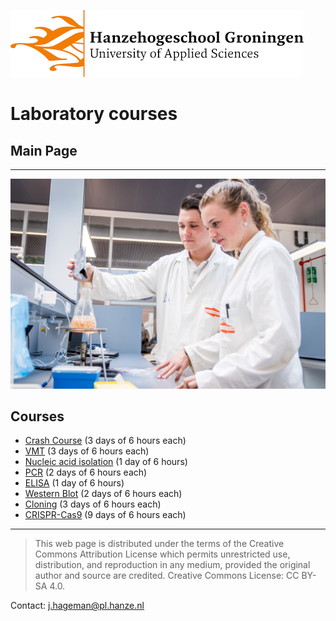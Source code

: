 ![Hanze](/hanze/hanze.png)

# Laboratory courses

## Main Page
---

![Pic](/impression/impression.jpg)

## Courses
- [Crash Course](./short/short.html) (3 days of 6 hours each)
- [VMT](./vmt/vmt.html) (3 days of 6 hours each)
- [Nucleic acid isolation](./nucleic_acid_isolation/nucleic_acid_isolation.html) (1 day of 6 hours)
- [PCR](./pcr/pcr.html) (2 days of 6 hours each)
- [ELISA](./elisa/elisa.html) (1 day of 6 hours)
- [Western Blot](./western_blot/western_blot.html) (2 days of 6 hours each)
- [Cloning](./cloning/cloning.html) (3 days of 6 hours each)
- [CRISPR-Cas9](./crispr/crispr.html) (9 days of 6 hours each)

--- 


>This web page is distributed under the terms of the Creative Commons Attribution License which permits unrestricted use, distribution, and reproduction in any medium, provided the original author and source are credited.
>Creative Commons License: CC BY-SA 4.0.

Contact: j.hageman@pl.hanze.nl
